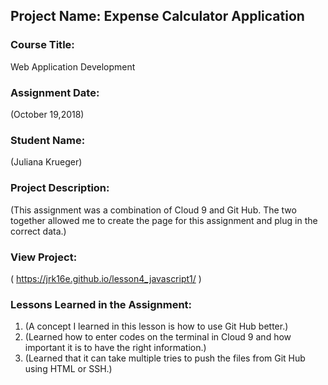 ## Project Name:  Expense Calculator Application

### Course Title:
Web Application Development

### Assignment Date:  
(October 19,2018)

### Student Name:  
(Juliana Krueger)

### Project Description:
(This assignment was a combination of Cloud 9 and Git Hub. The two together allowed me to create the page for this assignment and plug in the correct data.)

### View Project:
( https://jrk16e.github.io/lesson4_javascript1/ )

### Lessons Learned in the Assignment:
1. (A concept I learned in this lesson is how to use Git Hub better.)
2. (Learned how to enter codes on the terminal in Cloud 9 and how important it is to have the right information.)
3. (Learned that it can take multiple tries to push the files from Git Hub using HTML or SSH.)



